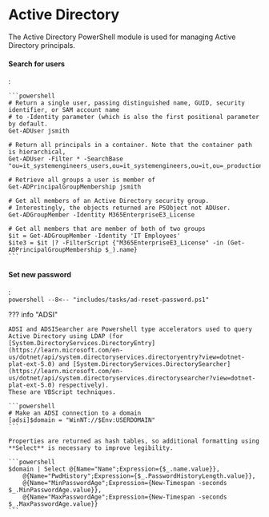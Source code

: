 # Active Directory

The Active Directory PowerShell module is used for managing Active Directory principals.

#### Search for users
:   

    ```powershell
    # Return a single user, passing distinguished name, GUID, security identifier, or SAM account name 
    # to -Identity parameter (which is also the first positional parameter by default.
    Get-ADUser jsmith

    # Return all principals in a container. Note that the container path is hierarchical, 
    Get-ADUser -Filter * -SearchBase "ou=it_systemengineers_users,ou=it_systemengineers,ou=it,ou=_production,dc=corp,dc=pods,dc=lcl"
    
    # Retrieve all groups a user is member of
    Get-ADPrincipalGroupMembership jsmith

    # Get all members of an Active Directory security group.
    # Interestingly, the objects returned are PSObject not ADUser.
    Get-ADGroupMember -Identity M365EnterpriseE3_License

    # Get all members that are member of both of two groups
    $it = Get-ADGroupMember -Identity 'IT Employees'
    $ite3 = $it |? -FilterScript {"M365EnterpriseE3_License" -in (Get-ADPrincipalGroupMembership $_).name}
    ```

#### Set new password
:   
    ```powershell
    --8<-- "includes/tasks/ad-reset-password.ps1"
    ```


??? info "ADSI"

    ADSI and ADSISearcher are Powershell type accelerators used to query Active Directory using LDAP (for [System.DirectoryServices.DirectoryEntry](https://learn.microsoft.com/en-us/dotnet/api/system.directoryservices.directoryentry?view=dotnet-plat-ext-5.0) and [System.DirectoryServices.DirectorySearcher](https://learn.microsoft.com/en-us/dotnet/api/system.directoryservices.directorysearcher?view=dotnet-plat-ext-5.0) respectively).
    These are VBScript techniques.

    ```powershell
    # Make an ADSI connection to a domain
    [adsi]$domain = "WinNT://$Env:USERDOMAIN"
    ```

    Properties are returned as hash tables, so additional formatting using **Select** is necessary to improve legibility.

    ```powershell
    $domain | Select @{Name="Name";Expression={$_.name.value}},
        @{Name="PwdHistory";Expression={$_.PasswordHistoryLength.value}},
        @{Name="MinPasswordAge";Expression={New-Timespan -seconds $_.MinPasswordAge.value}},
        @{Name="MaxPasswordAge";Expression={New-Timespan -seconds $_.MaxPasswordAge.value}}
    ```